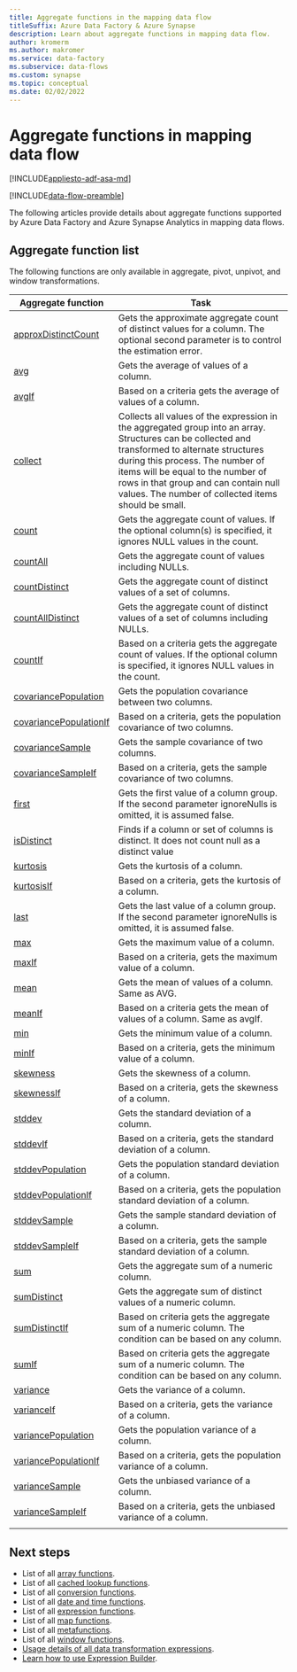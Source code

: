 ```yaml
---
title: Aggregate functions in the mapping data flow
titleSuffix: Azure Data Factory & Azure Synapse
description: Learn about aggregate functions in mapping data flow.
author: kromerm
ms.author: makromer
ms.service: data-factory
ms.subservice: data-flows
ms.custom: synapse
ms.topic: conceptual
ms.date: 02/02/2022
---
```


# Aggregate functions in mapping data flow

[!INCLUDE[appliesto-adf-asa-md](includes/appliesto-adf-asa-md.md)]

[!INCLUDE[data-flow-preamble](includes/data-flow-preamble.md)]

The following articles provide details about aggregate functions supported by Azure Data Factory and Azure Synapse Analytics in mapping data flows.

## Aggregate function list

The following functions are only available in aggregate, pivot, unpivot, and window transformations.

| Aggregate function | Task |
|----|----|
| [approxDistinctCount](data-flow-expressions-usage.md#approxDistinctCount) | Gets the approximate aggregate count of distinct values for a column. The optional second parameter is to control the estimation error.|
| [avg](data-flow-expressions-usage.md#avg) | Gets the average of values of a column.  |
| [avgIf](data-flow-expressions-usage.md#avgIf) | Based on a criteria gets the average of values of a column.  |
| [collect](data-flow-expressions-usage.md#collect) | Collects all values of the expression in the aggregated group into an array. Structures can be collected and transformed to alternate structures during this process. The number of items will be equal to the number of rows in that group and can contain null values. The number of collected items should be small.  |
| [count](data-flow-expressions-usage.md#count) | Gets the aggregate count of values. If the optional column(s) is specified, it ignores NULL values in the count.  |
| [countAll](data-flow-expressions-usage.md#countAll) | Gets the aggregate count of values including NULLs.  |
| [countDistinct](data-flow-expressions-usage.md#countDistinct) | Gets the aggregate count of distinct values of a set of columns.  |
| [countAllDistinct](data-flow-expressions-usage.md#countAllDistinct) | Gets the aggregate count of distinct values of a set of columns including NULLs.  |
| [countIf](data-flow-expressions-usage.md#countIf) | Based on a criteria gets the aggregate count of values. If the optional column is specified, it ignores NULL values in the count.  |
| [covariancePopulation](data-flow-expressions-usage.md#covariancePopulation) | Gets the population covariance between two columns.  |
| [covariancePopulationIf](data-flow-expressions-usage.md#covariancePopulationIf) | Based on a criteria, gets the population covariance of two columns.  |
| [covarianceSample](data-flow-expressions-usage.md#covarianceSample) | Gets the sample covariance of two columns.  |
| [covarianceSampleIf](data-flow-expressions-usage.md#covarianceSampleIf) | Based on a criteria, gets the sample covariance of two columns.  |
| [first](data-flow-expressions-usage.md#first) | Gets the first value of a column group. If the second parameter ignoreNulls is omitted, it is assumed false.  |
| [isDistinct](data-flow-expressions-usage.md#isDistinct) | Finds if a column or set of columns is distinct. It does not count null as a distinct value|
| [kurtosis](data-flow-expressions-usage.md#kurtosis) | Gets the kurtosis of a column.  |
| [kurtosisIf](data-flow-expressions-usage.md#kurtosisIf) | Based on a criteria, gets the kurtosis of a column.  |
| [last](data-flow-expressions-usage.md#last) | Gets the last value of a column group. If the second parameter ignoreNulls is omitted, it is assumed false.  |
| [max](data-flow-expressions-usage.md#max) | Gets the maximum value of a column.  |
| [maxIf](data-flow-expressions-usage.md#maxIf) | Based on a criteria, gets the maximum value of a column.  |
| [mean](data-flow-expressions-usage.md#mean) | Gets the mean of values of a column. Same as AVG.  |
| [meanIf](data-flow-expressions-usage.md#meanIf) | Based on a criteria gets the mean of values of a column. Same as avgIf.  |
| [min](data-flow-expressions-usage.md#min) | Gets the minimum value of a column.  |
| [minIf](data-flow-expressions-usage.md#minIf) | Based on a criteria, gets the minimum value of a column.  |
| [skewness](data-flow-expressions-usage.md#skewness) | Gets the skewness of a column.  |
| [skewnessIf](data-flow-expressions-usage.md#skewnessIf) | Based on a criteria, gets the skewness of a column.  |
| [stddev](data-flow-expressions-usage.md#stddev) | Gets the standard deviation of a column.  |
| [stddevIf](data-flow-expressions-usage.md#stddevIf) | Based on a criteria, gets the standard deviation of a column.  |
| [stddevPopulation](data-flow-expressions-usage.md#stddevPopulation) | Gets the population standard deviation of a column.  |
| [stddevPopulationIf](data-flow-expressions-usage.md#stddevPopulationIf) | Based on a criteria, gets the population standard deviation of a column.  |
| [stddevSample](data-flow-expressions-usage.md#stddevSample) | Gets the sample standard deviation of a column.  |
| [stddevSampleIf](data-flow-expressions-usage.md#stddevSampleIf) | Based on a criteria, gets the sample standard deviation of a column.  |
| [sum](data-flow-expressions-usage.md#sum) | Gets the aggregate sum of a numeric column.  |
| [sumDistinct](data-flow-expressions-usage.md#sumDistinct) | Gets the aggregate sum of distinct values of a numeric column.  |
| [sumDistinctIf](data-flow-expressions-usage.md#sumDistinctIf) | Based on criteria gets the aggregate sum of a numeric column. The condition can be based on any column.  |
| [sumIf](data-flow-expressions-usage.md#sumIf) | Based on criteria gets the aggregate sum of a numeric column. The condition can be based on any column.  |
| [variance](data-flow-expressions-usage.md#variance) | Gets the variance of a column.  |
| [varianceIf](data-flow-expressions-usage.md#varianceIf) | Based on a criteria, gets the variance of a column.  |
| [variancePopulation](data-flow-expressions-usage.md#variancePopulation) | Gets the population variance of a column.  |
| [variancePopulationIf](data-flow-expressions-usage.md#variancePopulationIf) | Based on a criteria, gets the population variance of a column.  |
| [varianceSample](data-flow-expressions-usage.md#varianceSample) | Gets the unbiased variance of a column.  |
| [varianceSampleIf](data-flow-expressions-usage.md#varianceSampleIf) | Based on a criteria, gets the unbiased variance of a column.  |
|||

## Next steps

- List of all [array functions](data-flow-array-functions.md).
- List of all [cached lookup functions](data-flow-cached-lookup-functions.md).
- List of all [conversion functions](data-flow-conversion-functions.md).
- List of all [date and time functions](data-flow-date-time-functions.md).
- List of all [expression functions](data-flow-expression-functions.md).
- List of all [map functions](data-flow-map-functions.md).
- List of all [metafunctions](data-flow-metafunctions.md).
- List of all [window functions](data-flow-window-functions.md).
- [Usage details of all data transformation expressions](data-flow-expressions-usage.md).
- [Learn how to use Expression Builder](concepts-data-flow-expression-builder.md).